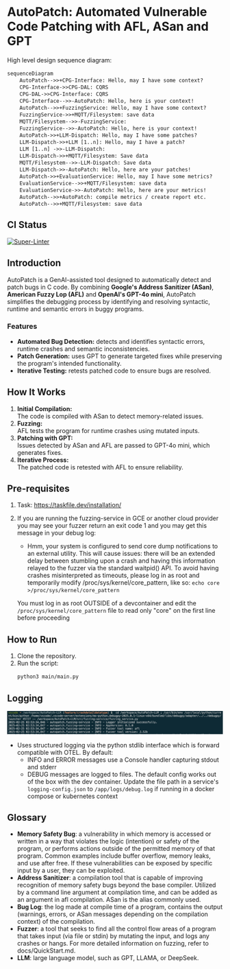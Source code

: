 # AutoPatch: Automated Vulnerable Code Patching with AFL, ASan and GPT

High level design sequence diagram:
```mermaid
sequenceDiagram
    AutoPatch-->>+CPG-Interface: Hello, may I have some context?
    CPG-Interface->>CPG-DAL: CQRS
    CPG-DAL->>CPG-Interface: CQRS
    CPG-Interface-->>-AutoPatch: Hello, here is your context!
    AutoPatch-->>+FuzzingService: Hello, may I have some context?
    FuzzingService->>+MQTT/Filesystem: save data
    MQTT/Filesystem-->>-FuzzingService: 
    FuzzingService-->>-AutoPatch: Hello, here is your context!
    AutoPatch->>+LLM-Dispatch: Hello, may I have some patches?
    LLM-Dispatch->>+LLM [1..n]: Hello, may I have a patch?
    LLM [1..n] ->>-LLM-Dispatch: 
    LLM-Dispatch->>+MQTT/Filesystem: Save data
    MQTT/Filesystem-->>-LLM-Dispatch: Save data
    LLM-Dispatch->>-AutoPatch: Hello, here are your patches!
    AutoPatch->>+EvaluationService: Hello, may I have some metrics?
    EvaluationService-->>+MQTT/Filesystem: save data
    EvaluationService->>-AutoPatch: Hello, here are your metrics!
    AutoPatch-->>+AutoPatch: compile metrics / create report etc.
    AutoPatch-->>+MQTT/Filesystem: save data
```

## CI Status
[![Super-Linter](https://github.com/sysec-uic/AutoPatch-LLM/actions/workflows/super-linter.yml/badge.svg)](https://github.com/marketplace/actions/super-linter)


## Introduction  

AutoPatch is a GenAI-assisted tool designed to automatically detect and patch bugs in C code. By combining **Google's Address Sanitizer (ASan)**, **American Fuzzy Lop (AFL)** and **OpenAI's GPT-4o mini**, AutoPatch simplifies the debugging process by identifying and resolving syntactic, runtime and semantic errors in buggy programs.

### Features  

- **Automated Bug Detection:** detects and identifies syntactic errors, runtime crashes and semantic inconsistencies.  
- **Patch Generation:** uses GPT to generate targeted fixes while preserving the program's intended functionality.  
- **Iterative Testing:** retests patched code to ensure bugs are resolved.

## How It Works

1. **Initial Compilation:**  
   The code is compiled with ASan to detect memory-related issues.  
2. **Fuzzing:**  
   AFL tests the program for runtime crashes using mutated inputs.  
3. **Patching with GPT:**  
   Issues detected by ASan and AFL are passed to GPT-4o mini, which generates fixes.  
4. **Iterative Process:**  
   The patched code is retested with AFL to ensure reliability.  

## Pre-requisites

1. Task: <https://taskfile.dev/installation/>

2. If you are running the fuzzing-service in GCE or another cloud provider you may see your fuzzer return an exit code 1 and you may get this message in your debug log:

   - Hmm, your system is configured to send core dump notifications to an
      external utility. This will cause issues: there will be an extended delay
      between stumbling upon a crash and having this information relayed to the
      fuzzer via the standard waitpid() API.
      To avoid having crashes misinterpreted as timeouts, please log in as root
      and temporarily modify /proc/sys/kernel/core_pattern, like so:
      `echo core >/proc/sys/kernel/core_pattern`

   You must log in as root OUTSIDE of a devcontainer and edit the `/proc/sys/kernel/core_pattern` file to read only "core" on the first line before proceeding

## How to Run

1. Clone the repository.  
2. Run the script:
   ```bash
   python3 main/main.py
   ```

## Logging

![`2025-02-25 02:53:34,846 - autopatch.fuzzing-service - INFO - Logger initialized successfully.`](docs/images/structured-logging.png)

- Uses structured logging via the python stdlib interface which is forward compatible with OTEL.  By default:
   - INFO and ERROR messages use a Console handler capturing stdout and stderr
   - DEBUG messages are logged to files.  The default config works out of the box with the dev container.  Update the file path in a service's `logging-config.json` to `/app/logs/debug.log` if running in a docker compose or kubernetes context
   

## Glossary
- **Memory Safety Bug**: a vulnerability in which memory is accessed or written in a way that violates the logic (intention) or safety of the program, or performs actions outside of the permitted memory of that program. Common examples include buffer overflow, memory leaks, and use after free. If these vulnerabilities can be exposed by specific input by a user, they can be exploited.
- **Address Sanitizer**: a compilation tool that is capable of improving recognition of memory safety bugs beyond the base compiler. Utilized by a command line argument at compilation time, and can be added as an argument in afl compilation. ASan is the alias commonly used.
- **Bug Log**: the log made at compile time of a program, contains the output (warnings, errors, or ASan messages depending on the compilation context) of the compilation.
- **Fuzzer**: a tool that seeks to find all the control flow areas of a program that takes input (via file or stdin) by mutating the input, and logs any crashes or hangs. For more detailed information on fuzzing, refer to docs/QuickStart.md.
- **LLM**: large language model, such as GPT, LLAMA, or DeepSeek.

